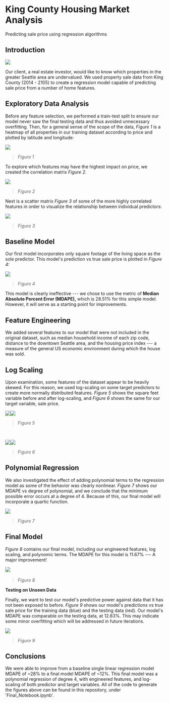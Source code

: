 # King County Housing Market Analysis

Predicting sale price using regression algorithms

## **Introduction**

![](./images//media/image9.png)

Our client, a real estate investor, would like to know which properties
in the greater Seattle area are undervalued. We used property sale data
from King County (2014 - 2105) to create a regression model capable of
predicting sale price from a number of home features.

## **Exploratory Data Analysis**

Before any feature selection, we performed a train-test split to ensure
our model never saw the final testing data and thus avoided unnecessary
overfitting. Then, for a general sense of the scope of the data, *Figure
1* is a heatmap of all properties in our training dataset according to
price and plotted by latitude and longitude:

![](./images//media/image11.png)

> *Figure 1*

To explore which features may have the highest impact on price, we
created the correlation matrix *Figure 2*.

![](./images//media/image10.png)

> *Figure 2*

Next is a scatter matrix *Figure 3* of some of the more highly
correlated features in order to visualize the relationship between
individual predictors:

![](./images//media/image7.png)

> *Figure 3*

## **Baseline Model**

Our first model incorporates only square footage of the living space as
the sole predictor. This model's prediction vs true sale price is
plotted in *Figure 4:*

![](./images//media/image5.png)

> *Figure 4*

This model is clearly ineffective --- we chose to use the metric of
**Median Absolute Percent Error (MDAPE),** which is 28.51% for this
simple model. However, it will serve as a starting point for
improvements.

## **Feature Engineering**

We added several features to our model that were not included in the
original dataset, such as median household income of each zip code,
distance to the downtown Seattle area, and the housing price index --- a
measure of the general US economic environment during which the house
was sold.

## **Log Scaling**

Upon examination, some features of the dataset appear to be heavily
skewed. For this reason, we used log-scaling on some target predictors
to create more normally distributed features. *Figure 5* shows the
square feet variable before and after log-scaling, and *Figure 6* shows
the same for our target variable, sale price.

![](./images//media/image3.png)![](./images//media/image1.png)

> *Figure 5*

&nbsp;
&nbsp;
&nbsp;
&nbsp;

![](./images//media/image4.png)![](./images//media/image6.png)

> *Figure 6*

## **Polynomial Regression**

We also investigated the effect of adding polynomial terms to the
regression model as some of the behavior was clearly nonlinear. *Figure
7* shows our MDAPE vs degree of polynomial, and we conclude that the
minimum possible error occurs at a degree of 4. Because of this, our
final model will incorporate a quartic function.

![](./images//media/image2.png)

> *Figure 7*

## **Final Model**

*Figure 8* contains our final model, including our engineered features,
log scaling, and polynomic terms. The MDAPE for this model is 11.67% ---
A major improvement!

​​![](./images//media/image12.png)
> *Figure 8*

**Testing on Unseen Data**

Finally, we want to test our model's predictive power against data that
it has not been exposed to before. *Figure 9* shows our model's
predictions vs true sale price for the training data (blue) and the
testing data (red). Our model's MDAPE was comparable on the testing
data, at 12.63%. This may indicate some minor overfitting which will be
addressed in future iterations.

![](./images//media/image8.png)
>*Figure 9*

## **Conclusions**

We were able to improve from a baseline single linear regression model
MDAPE of \~28% to a final model MDAPE of \~12%. This final model was a
polynomial regression of degree 4, with engineered features, and
log-scaling of both predictor and target variables. All of the code to
generate the figures above can be found in this repository, under
'Final_Notebook.ipynb'.
